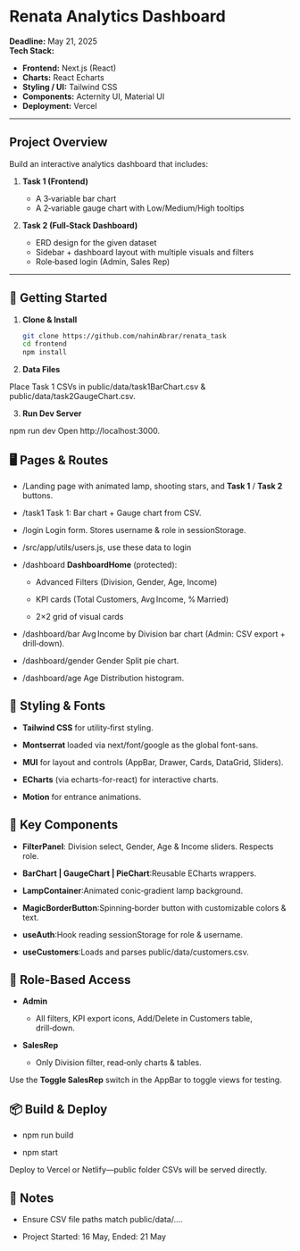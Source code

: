 # Renata Analytics Dashboard

**Deadline:** May 21, 2025  
**Tech Stack:**  
- **Frontend:** Next.js (React)  
- **Charts:** React Echarts
- **Styling / UI:** Tailwind CSS 
- **Components:** Acternity UI, Material UI
- **Deployment:** Vercel  

---

## Project Overview

Build an interactive analytics dashboard that includes:

1. **Task 1 (Frontend)**  
   - A 3‑variable bar chart  
   - A 2‑variable gauge chart with Low/Medium/High tooltips  

2. **Task 2 (Full‑Stack Dashboard)**  
   - ERD design for the given dataset  
   - Sidebar + dashboard layout with multiple visuals and filters  
   - Role‑based login (Admin, Sales Rep)  

---


## 🚀 Getting Started

1. **Clone & Install**

   ```bash
   git clone https://github.com/nahinAbrar/renata_task
   cd frontend
   npm install

2. **Data Files**

 Place Task 1 CSVs in public/data/task1BarChart.csv & public/data/task2GaugeChart.csv.

3. **Run Dev Server**

npm run dev
Open http://localhost:3000.

🖥️ Pages & Routes
------------------

*   /Landing page with animated lamp, shooting stars, and **Task 1** / **Task 2** buttons.
    
*   /task1 Task 1: Bar chart + Gauge chart from CSV.
    
*   /login Login form. Stores username & role in sessionStorage.

*   /src/app/utils/users.js, use these data to login
    
*   /dashboard **DashboardHome** (protected):
    
    *   Advanced Filters (Division, Gender, Age, Income)
        
    *   KPI cards (Total Customers, Avg Income, % Married)
        
    *   2×2 grid of visual cards
        
*   /dashboard/bar Avg Income by Division bar chart (Admin: CSV export + drill‑down).
    
*   /dashboard/gender Gender Split pie chart.
    
*   /dashboard/age Age Distribution histogram.
    

🎨 Styling & Fonts
------------------

*   **Tailwind CSS** for utility‑first styling.
    
*   **Montserrat** loaded via next/font/google as the global font-sans.
    
*   **MUI** for layout and controls (AppBar, Drawer, Cards, DataGrid, Sliders).
    
*   **ECharts** (via echarts-for-react) for interactive charts.
    
*   **Motion** for entrance animations.
    

🔧 Key Components
-----------------

*   **FilterPanel**: Division select, Gender, Age & Income sliders. Respects role.
    
*   **BarChart | GaugeChart | PieChart**:Reusable ECharts wrappers.
    
*   **LampContainer**:Animated conic‑gradient lamp background.
    
*   **MagicBorderButton**:Spinning‑border button with customizable colors & text.
    
*   **useAuth**:Hook reading sessionStorage for role & username.
    
*   **useCustomers**:Loads and parses public/data/customers.csv.
    

📑 Role‑Based Access
--------------------

*   **Admin**
    
    *   All filters, KPI export icons, Add/Delete in Customers table, drill‑down.
        
*   **SalesRep**
    
    *   Only Division filter, read‑only charts & tables.
        

Use the **Toggle SalesRep** switch in the AppBar to toggle views for testing.

📦 Build & Deploy
-----------------

*   npm run build
    
*   npm start
    

Deploy to Vercel or Netlify—public folder CSVs will be served directly.

📝 Notes
--------

*   Ensure CSV file paths match public/data/....
    
*   Project Started: 16 May, Ended: 21 May